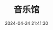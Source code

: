 ---
title: 音乐馆
date: 2024-04-24 21:41:30
type: music
aplayer: true
top_img: false
comments: false
aside: false
---
